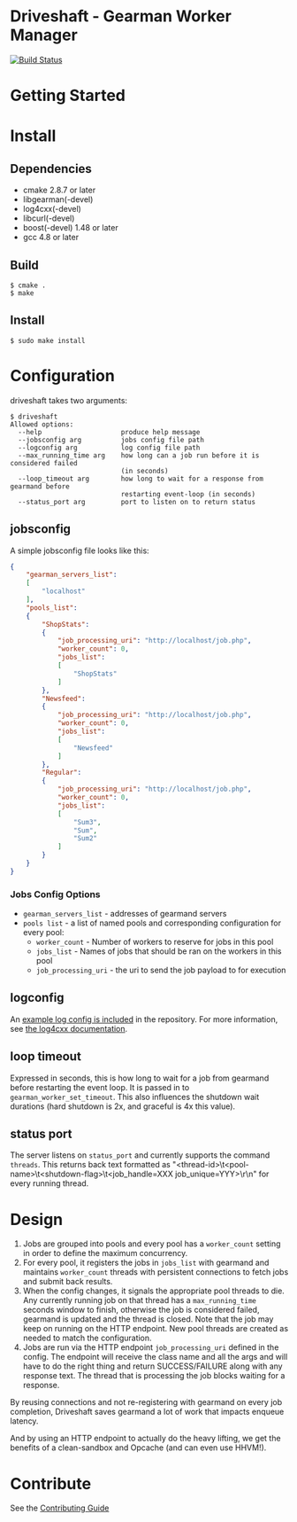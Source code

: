 # Driveshaft - Gearman Worker Manager

[![Build Status](https://travis-ci.org/keyurdg/driveshaft.svg?branch=master)](https://travis-ci.org/keyurdg/driveshaft)

# Getting Started

# Install
## Dependencies
* cmake 2.8.7 or later
* libgearman(-devel)
* log4cxx(-devel)
* libcurl(-devel)
* boost(-devel) 1.48 or later
* gcc 4.8 or later

## Build
```
$ cmake .
$ make
```

## Install
```
$ sudo make install
```

# Configuration
driveshaft takes two arguments:
```
$ driveshaft
Allowed options:
  --help                    produce help message
  --jobsconfig arg          jobs config file path
  --logconfig arg           log config file path
  --max_running_time arg    how long can a job run before it is considered failed
                            (in seconds)
  --loop_timeout arg        how long to wait for a response from gearmand before
                            restarting event-loop (in seconds)
  --status_port arg         port to listen on to return status
```

## jobsconfig
A simple jobsconfig file looks like this:
```json
{
    "gearman_servers_list":
    [
        "localhost"
    ],
    "pools_list":
    {
        "ShopStats":
        {
            "job_processing_uri": "http://localhost/job.php",
            "worker_count": 0,
            "jobs_list":
            [
                "ShopStats"
            ]
        },
        "Newsfeed":
        {
            "job_processing_uri": "http://localhost/job.php",
            "worker_count": 0,
            "jobs_list":
            [
                "Newsfeed"
            ]
        },
        "Regular":
        {
            "job_processing_uri": "http://localhost/job.php",
            "worker_count": 0,
            "jobs_list":
            [
                "Sum3",
                "Sum",
                "Sum2"
            ]
        }
    }
}
```

### Jobs Config Options
* `gearman_servers_list` - addresses of gearmand servers
* `pools list` - a list of named pools and corresponding configuration for every pool:
    * `worker_count` - Number of workers to reserve for jobs in this pool
    * `jobs_list` - Names of jobs that should be ran on the workers in this pool
    * `job_processing_uri` - the uri to send the job payload to for execution

## logconfig
An [example log config is
included](https://github.com/keyurdg/driveshaft/blob/master/logconfig.xml) in
the repository. For more information, see
[the log4cxx documentation](https://logging.apache.org/log4cxx/usage.html).

## loop timeout
Expressed in seconds, this is how long to wait for a job from gearmand before restarting
the event loop. It is passed in to `gearman_worker_set_timeout`. This also influences the
shutdown wait durations (hard shutdown is 2x, and graceful is 4x this value).

## status port
The server listens on `status_port` and currently supports the command `threads`.
This returns back text formatted as "\<thread-id\>\t\<pool-name\>\t\<shutdown-flag\>\t\<job_handle=XXX job_unique=YYY\>\r\n"
for every running thread.

# Design
1. Jobs are grouped into pools and every pool has a `worker_count` setting in order
to define the maximum concurrency.
2. For every pool, it registers the jobs in `jobs_list` with gearmand and maintains
`worker_count` threads with persistent connections to fetch jobs and submit back
results.
3. When the config changes, it signals the appropriate pool threads to die. Any
currently running job on that thread has a `max_running_time` seconds window to
finish, otherwise the job is considered failed, gearmand is updated and the thread
is closed. Note that the job may keep on running on the HTTP endpoint. New pool
threads are created as needed to match the configuration.
4. Jobs are run via the HTTP endpoint `job_processing_uri` defined in the config. The endpoint
will receive the class name and all the args and will have to do the right thing and
return SUCCESS/FAILURE along with any response text. The thread that is
processing the job blocks waiting for a response.

By reusing connections and not re-registering with gearmand on every job completion,
Driveshaft saves gearmand a lot of work that impacts enqueue latency.

And by using an HTTP endpoint to actually do the heavy lifting, we get the
benefits of a clean-sandbox and Opcache (and can even use HHVM!).

# Contribute
See the [Contributing Guide](https://github.com/keyurdg/driveshaft/blob/master/CONTRIBUTING.md)

